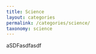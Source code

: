 ```yaml
---
title: Science
layout: categories
permalink: /categories/science/
taxonomy: science
---
```


aSDFasdfasdf
